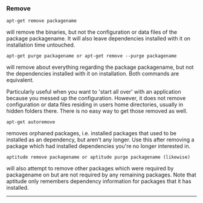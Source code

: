 ### Remove
```console
apt-get remove packagename
```

will remove the binaries, but not the configuration or data files of the package packagename. It will also leave dependencies installed with it on installation time untouched.
```console 
apt-get purge packagename or apt-get remove --purge packagename
```

will remove about everything regarding the package packagename, but not the dependencies installed with it on installation.
Both commands are equivalent.

Particularly useful when you want to 'start all over' with an application because you messed up the configuration. However, 
it does not remove configuration or data files residing in users home directories, usually in hidden folders there. 
There is no easy way to get those removed as well.

```console
apt-get autoremove
```

removes orphaned packages, i.e. installed packages that used to be installed as an dependency, 
but aren't any longer. Use this after removing a package which had installed dependencies you're no longer interested in.

```console
aptitude remove packagename or aptitude purge packagename (likewise)
```

will also attempt to remove other packages which were required by packagename on but are not required by any remaining packages. 
Note that aptitude only remembers dependency information for packages that it has installed.
___________
